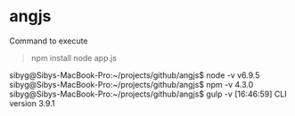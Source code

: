 # angjs
Command to execute
> npm install
> node app.js
 
 sibyg@Sibys-MacBook-Pro:~/projects/github/angjs$ node -v
 v6.9.5
 sibyg@Sibys-MacBook-Pro:~/projects/github/angjs$ npm -v
 4.3.0
 sibyg@Sibys-MacBook-Pro:~/projects/github/angjs$ gulp -v
 [16:46:59] CLI version 3.9.1
